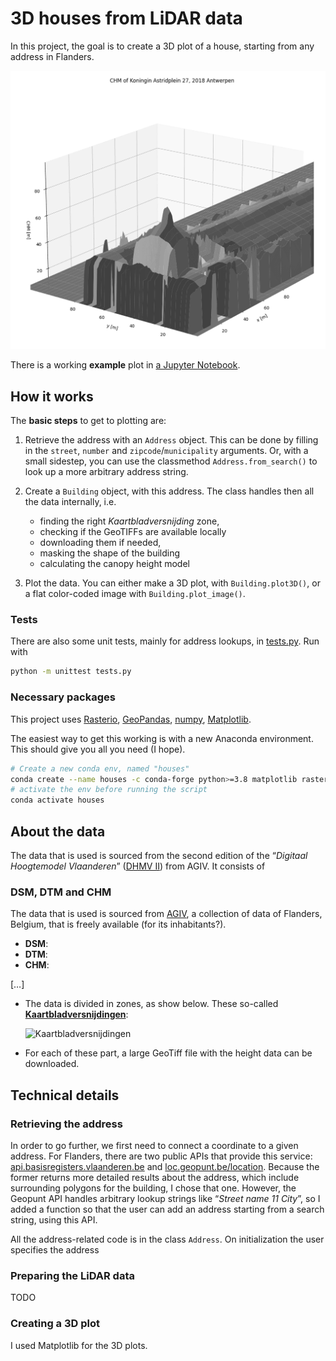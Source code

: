 # 3D houses from LiDAR data

In this project, the goal is to create a 3D plot of a house, starting from any address in Flanders.

<!-- ![Height data](images/example_height_data.webp) -->
![3D Plot](images/example_plot.png)

There is a working **example** plot in [a Jupyter Notebook](Example.ipynb).

## How it works

The **basic steps** to get to plotting are:

  1. Retrieve the address with an `Address` object. This can be done by filling in the `street`, `number` and `zipcode`/`municipality` arguments. Or, with a small sidestep, you can use the classmethod `Address.from_search()` to look up a more arbitrary address string.
  2. Create a `Building` object, with this address. The class handles then all the data internally, i.e.

     - finding the right _Kaartbladversnijding_ zone,
     - checking if the GeoTIFFs are available locally
     - downloading them if needed,
     - masking the shape of the building
     - calculating the canopy height model

  3. Plot the data. You can either make a 3D plot, with `Building.plot3D()`, or a flat color-coded image with `Building.plot_image()`.

### Tests

There are also some unit tests, mainly for address lookups, in [tests.py](tests.py). Run with

```sh
python -m unittest tests.py
```

### Necessary packages

This project uses [Rasterio](https://rasterio.readthedocs.io/en/latest/), [GeoPandas](https://geopandas.org/), [numpy](https://numpy.org/), [Matplotlib](https://matplotlib.org/).

The easiest way to get this working is with a new Anaconda environment. This should give you all you need (I hope).

```sh
# Create a new conda env, named "houses"
conda create --name houses -c conda-forge python>=3.8 matplotlib rasterio geopandas requests numpy
# activate the env before running the script
conda activate houses
```

## About the data

The data that is used is sourced from the second edition of the “_Digitaal Hoogtemodel Vlaanderen_” ([DHMV II](https://overheid.vlaanderen.be/informatie-vlaanderen/producten-diensten/digitaal-hoogtemodel-dhmv)) from AGIV.
It consists of

### DSM, DTM and CHM

The data that is used is sourced from [AGIV](https://overheid.vlaanderen.be/informatie-vlaanderen), a collection of data of Flanders, Belgium, that is freely available (for its inhabitants?).

- **DSM**:
- **DTM**:
- **CHM**:

[…]

- The data is divided in zones, as show below. These so-called **[Kaartbladversnijdingen](https://download.vlaanderen.be/Producten/Detail?id=111&title=Kaartbladversnijdingen_NGI_klassieke_reeks#)**: 

  ![Kaartbladversnijdingen](https://download.vlaanderen.be/Producten/getImage/4421/)

- For each of these part, a large GeoTiff file with the height data can be downloaded.

## Technical details

### Retrieving the address

In order to go further, we first need to connect a coordinate to a given address.
For Flanders, there are two public APIs that provide this service: [api.basisregisters.vlaanderen.be](https://docs.basisregisters.vlaanderen.be/docs/api-documentation.html#tag/api-documentation.html) and [loc.geopunt.be/location](https://loc.geopunt.be/).
Because the former returns more detailed results about the address, which include surrounding polygons for the building, I chose that one.
However, the Geopunt API handles arbitrary lookup strings like “_Street name 11 City_”, so I added a function so that the user can add an address starting from a search string, using this API.

All the address-related code is in the class `Address`.
On initialization the user specifies the address

### Preparing the LiDAR data

TODO

### Creating a 3D plot

I used Matplotlib for the 3D plots.
